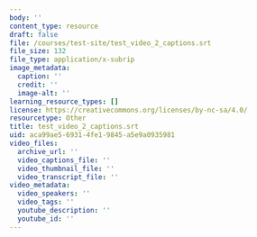 ```yaml
---
body: ''
content_type: resource
draft: false
file: /courses/test-site/test_video_2_captions.srt
file_size: 132
file_type: application/x-subrip
image_metadata:
  caption: ''
  credit: ''
  image-alt: ''
learning_resource_types: []
license: https://creativecommons.org/licenses/by-nc-sa/4.0/
resourcetype: Other
title: test_video_2_captions.srt
uid: aca99ae5-6931-4fe1-9845-a5e9a0935981
video_files:
  archive_url: ''
  video_captions_file: ''
  video_thumbnail_file: ''
  video_transcript_file: ''
video_metadata:
  video_speakers: ''
  video_tags: ''
  youtube_description: ''
  youtube_id: ''
---
```

